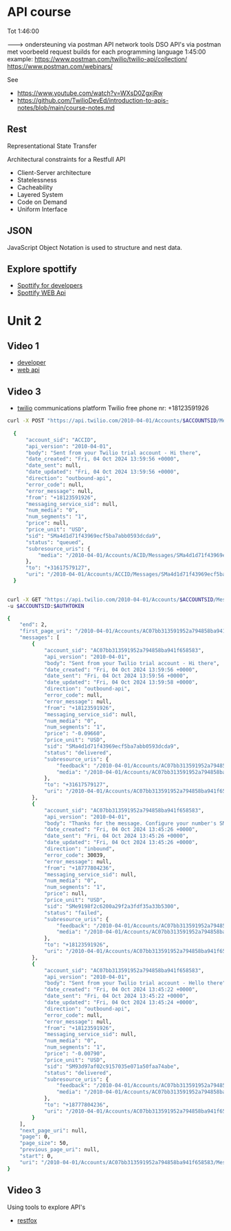 # API course

Tot 1:46:00

---> ondersteuning via postman API network tools DSO API's via postman met voorbeeld request builds for each programming language 1:45:00
example: https://www.postman.com/twilio/twilio-api/collection/ 
https://www.postman.com/webinars/

See 
- https://www.youtube.com/watch?v=WXsD0ZgxjRw
- https://github.com/TwilioDevEd/introduction-to-apis-notes/blob/main/course-notes.md


## Rest
Representational State Transfer 

Architectural constraints for a Restfull API
- Client-Server architecture
- Statelessness
- Cacheability
- Layered System
- Code on Demand
- Uniform Interface

## JSON 
JavaScript Object Notation is used to structure and nest data.

## Explore spottify

- [Spottify for developers](https://developer.spotify.com/)
- [Spottify WEB Api](https://developer.spotify.com/documentation/web-api)


# Unit 2
## Video 1
- [developer](https://developer.spotify.com/)
- [web api](https://developer.spotify.com/documentation/web-api)


## Video 3
- [twilio](https://www.twilio.com/en-us) communications platform
   Twilio free phone nr: +18123591926

```bash
curl -X POST "https://api.twilio.com/2010-04-01/Accounts/$ACCOUNTSID/Messages.json" -u $ACCOUNTSID:$AUTHTOKEN--data-urlencode "From=+18123591926" --data-urlencode "Body=Hi there" --data-urlencode "To=+31617579127" 
 
  {
      "account_sid": "ACCID",
      "api_version": "2010-04-01",
      "body": "Sent from your Twilio trial account - Hi there",
      "date_created": "Fri, 04 Oct 2024 13:59:56 +0000",
      "date_sent": null,
      "date_updated": "Fri, 04 Oct 2024 13:59:56 +0000",
      "direction": "outbound-api",
      "error_code": null,
      "error_message": null,
      "from": "+18123591926",
      "messaging_service_sid": null,
      "num_media": "0",
      "num_segments": "1",
      "price": null,
      "price_unit": "USD",
      "sid": "SMa4d1d71f43969ecf5ba7abb0593dcda9",
      "status": "queued",
      "subresource_uris": {
          "media": "/2010-04-01/Accounts/ACID/Messages/SMa4d1d71f43969ecf5ba7abb0593dcda9/Media.json"
      },
      "to": "+31617579127",
      "uri": "/2010-04-01/Accounts/ACCID/Messages/SMa4d1d71f43969ecf5ba7abb0593dcda9.json"
  }
 
```

```bash
curl -X GET "https://api.twilio.com/2010-04-01/Accounts/$ACCOUNTSID/Messages.json" -u $ACCOUNTSID:$AUTHTOKEN \
-u $ACCOUNTSID:$AUTHTOKEN 

{
    "end": 2,
    "first_page_uri": "/2010-04-01/Accounts/AC07bb313591952a794858ba941f658583/Messages.json?PageSize=50&Page=0",
    "messages": [
        {
            "account_sid": "AC07bb313591952a794858ba941f658583",
            "api_version": "2010-04-01",
            "body": "Sent from your Twilio trial account - Hi there",
            "date_created": "Fri, 04 Oct 2024 13:59:56 +0000",
            "date_sent": "Fri, 04 Oct 2024 13:59:56 +0000",
            "date_updated": "Fri, 04 Oct 2024 13:59:58 +0000",
            "direction": "outbound-api",
            "error_code": null,
            "error_message": null,
            "from": "+18123591926",
            "messaging_service_sid": null,
            "num_media": "0",
            "num_segments": "1",
            "price": "-0.09660",
            "price_unit": "USD",
            "sid": "SMa4d1d71f43969ecf5ba7abb0593dcda9",
            "status": "delivered",
            "subresource_uris": {
                "feedback": "/2010-04-01/Accounts/AC07bb313591952a794858ba941f658583/Messages/SMa4d1d71f43969ecf5ba7abb0593dcda9/Feedback.json",
                "media": "/2010-04-01/Accounts/AC07bb313591952a794858ba941f658583/Messages/SMa4d1d71f43969ecf5ba7abb0593dcda9/Media.json"
            },
            "to": "+31617579127",
            "uri": "/2010-04-01/Accounts/AC07bb313591952a794858ba941f658583/Messages/SMa4d1d71f43969ecf5ba7abb0593dcda9.json"
        },
        {
            "account_sid": "AC07bb313591952a794858ba941f658583",
            "api_version": "2010-04-01",
            "body": "Thanks for the message. Configure your number's SMS URL to change this message.Reply HELP for help.Reply STOP to unsubscribe.Msg&Data rates may apply.",
            "date_created": "Fri, 04 Oct 2024 13:45:26 +0000",
            "date_sent": "Fri, 04 Oct 2024 13:45:26 +0000",
            "date_updated": "Fri, 04 Oct 2024 13:45:26 +0000",
            "direction": "inbound",
            "error_code": 30039,
            "error_message": null,
            "from": "+18777804236",
            "messaging_service_sid": null,
            "num_media": "0",
            "num_segments": "1",
            "price": null,
            "price_unit": "USD",
            "sid": "SMe9198f2c6200a29f2a3fdf35a33b5300",
            "status": "failed",
            "subresource_uris": {
                "feedback": "/2010-04-01/Accounts/AC07bb313591952a794858ba941f658583/Messages/SMe9198f2c6200a29f2a3fdf35a33b5300/Feedback.json",
                "media": "/2010-04-01/Accounts/AC07bb313591952a794858ba941f658583/Messages/SMe9198f2c6200a29f2a3fdf35a33b5300/Media.json"
            },
            "to": "+18123591926",
            "uri": "/2010-04-01/Accounts/AC07bb313591952a794858ba941f658583/Messages/SMe9198f2c6200a29f2a3fdf35a33b5300.json"
        },
        {
            "account_sid": "AC07bb313591952a794858ba941f658583",
            "api_version": "2010-04-01",
            "body": "Sent from your Twilio trial account - Hello there",
            "date_created": "Fri, 04 Oct 2024 13:45:22 +0000",
            "date_sent": "Fri, 04 Oct 2024 13:45:22 +0000",
            "date_updated": "Fri, 04 Oct 2024 13:45:24 +0000",
            "direction": "outbound-api",
            "error_code": null,
            "error_message": null,
            "from": "+18123591926",
            "messaging_service_sid": null,
            "num_media": "0",
            "num_segments": "1",
            "price": "-0.00790",
            "price_unit": "USD",
            "sid": "SM93d97af02c9157035e071a50faa74abe",
            "status": "delivered",
            "subresource_uris": {
                "feedback": "/2010-04-01/Accounts/AC07bb313591952a794858ba941f658583/Messages/SM93d97af02c9157035e071a50faa74abe/Feedback.json",
                "media": "/2010-04-01/Accounts/AC07bb313591952a794858ba941f658583/Messages/SM93d97af02c9157035e071a50faa74abe/Media.json"
            },
            "to": "+18777804236",
            "uri": "/2010-04-01/Accounts/AC07bb313591952a794858ba941f658583/Messages/SM93d97af02c9157035e071a50faa74abe.json"
        }
    ],
    "next_page_uri": null,
    "page": 0,
    "page_size": 50,
    "previous_page_uri": null,
    "start": 0,
    "uri": "/2010-04-01/Accounts/AC07bb313591952a794858ba941f658583/Messages.json?PageSize=50&Page=0"
}
```

## Video 3
Using tools to explore API's

- [restfox](https://restfox.dev/)

